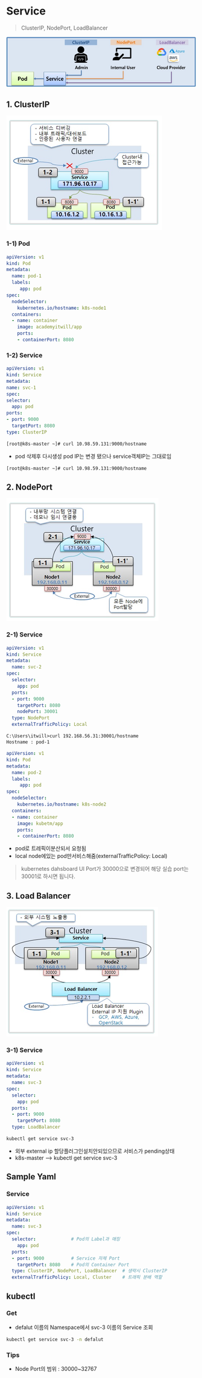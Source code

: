 # Service

> ClusterIP, NodePort, LoadBalancer

![alt text](image-58.png)


  ## 1. ClusterIP  

  ![alt text](image-13.png)





  ### 1-1) Pod

```yaml
apiVersion: v1
kind: Pod
metadata:
  name: pod-1
  labels:
     app: pod
spec:
  nodeSelector:
    kubernetes.io/hostname: k8s-node1
  containers:
  - name: container
    image: academyitwill/app
    ports:
    - containerPort: 8080
  ```
    


  ### 1-2) Service

  ```yml
apiVersion: v1
kind: Service
metadata:
  name: svc-1
spec:
  selector:
    app: pod
  ports:
  - port: 9000
    targetPort: 8080
  type: ClusterIP  
  ```

```bash
[root@k8s-master ~]# curl 10.98.59.131:9000/hostname
```
- pod 삭제후 다시생성 pod IP는 변경 됐으나 service객체IP는 그대로임

```bash
[root@k8s-master ~]# curl 10.98.59.131:9000/hostname
```


## 2. NodePort

![alt text](image-14.png)

  ### 2-1) Service

```yml
apiVersion: v1
kind: Service
metadata:
  name: svc-2
spec:
  selector:
    app: pod
  ports:
  - port: 9000
    targetPort: 8080
    nodePort: 30001
  type: NodePort
  externalTrafficPolicy: Local
  ```

  ```dos
  C:\Users\itwill>curl 192.168.56.31:30001/hostname
  Hostname : pod-1

  ```

```yml
apiVersion: v1
kind: Pod
metadata:
  name: pod-2
  labels:
     app: pod
spec:
  nodeSelector:
    kubernetes.io/hostname: k8s-node2
  containers:
  - name: container
    image: kubetm/app
    ports:
    - containerPort: 8080
```  

- pod로 트레픽이분산되서 요청됨
- local  node에있는 pod만서비스해줌(externalTrafficPolicy: Local)

> kubernetes dahsboard UI Port가 30000으로 변경되어 해당 실습 port는 30001로 하시면 됩니다.


## 3. Load Balancer

![alt text](image-15.png)

  ### 3-1) Service

```yml
apiVersion: v1
kind: Service
metadata:
  name: svc-3
spec:
  selector:
    app: pod
  ports:
  - port: 9000
    targetPort: 8080
  type: LoadBalancer
```  

```bash
kubectl get service svc-3
```

- 외부 external ip 할당플러그인설치안되있으므로 서비스가 pending상태
- k8s-master --> kubectl get service svc-3


## Sample Yaml

### **Service**

```yml
apiVersion: v1
kind: Service
metadata:
  name: svc-3
spec:
  selector:             # Pod의 Label과 매칭
    app: pod
  ports:
  - port: 9000          # Service 자체 Port
    targetPort: 8080    # Pod의 Container Port
  type: ClusterIP, NodePort, LoadBalancer  # 생략시 ClusterIP
  externalTrafficPolicy: Local, Cluster    # 트래픽 분배 역할

```


## kubectl

### **Get**

  - defalut 이름의 Namespace에서 svc-3 이름의 Service 조회

  ```bash
  kubectl get service svc-3 -n defalut
  ```
### Tips

  - Node Port의 범위 : 30000~32767